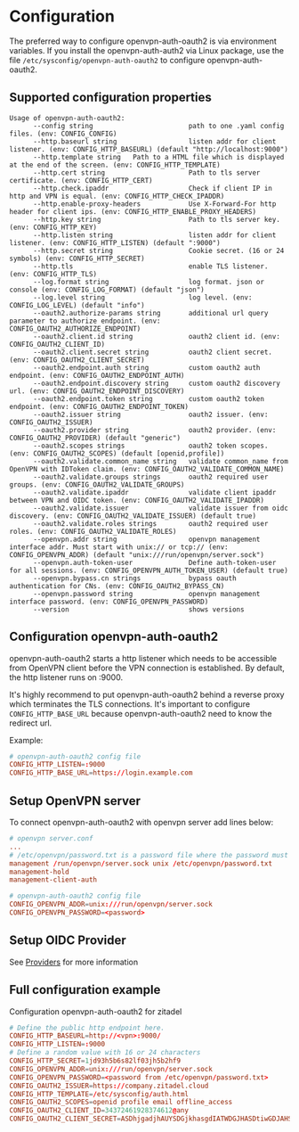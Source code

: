 # Configuration

The preferred way to configure openvpn-auth-oauth2 is via environment variables. If you install the openvpn-auth-auth2 via
Linux package, use the file `/etc/sysconfig/openvpn-auth-oauth2` to configure openvpn-auth-oauth2.

## Supported configuration properties

```
Usage of openvpn-auth-oauth2:
      --config string                        path to one .yaml config files. (env: CONFIG_CONFIG)
      --http.baseurl string                  listen addr for client listener. (env: CONFIG_HTTP_BASEURL) (default "http://localhost:9000")
      --http.template string   Path to a HTML file which is displayed at the end of the screen. (env: CONFIG_HTTP_TEMPLATE)
      --http.cert string                     Path to tls server certificate. (env: CONFIG_HTTP_CERT)
      --http.check.ipaddr                    Check if client IP in http and VPN is equal. (env: CONFIG_HTTP_CHECK_IPADDR)
      --http.enable-proxy-headers            Use X-Forward-For http header for client ips. (env: CONFIG_HTTP_ENABLE_PROXY_HEADERS)
      --http.key string                      Path to tls server key. (env: CONFIG_HTTP_KEY)
      --http.listen string                   listen addr for client listener. (env: CONFIG_HTTP_LISTEN) (default ":9000")
      --http.secret string                   Cookie secret. (16 or 24 symbols) (env: CONFIG_HTTP_SECRET)
      --http.tls                             enable TLS listener. (env: CONFIG_HTTP_TLS)
      --log.format string                    log format. json or console (env: CONFIG_LOG_FORMAT) (default "json")
      --log.level string                     log level. (env: CONFIG_LOG_LEVEL) (default "info")
      --oauth2.authorize-params string       additional url query parameter to authorize endpoint. (env: CONFIG_OAUTH2_AUTHORIZE_ENDPOINT)
      --oauth2.client.id string              oauth2 client id. (env: CONFIG_OAUTH2_CLIENT_ID)
      --oauth2.client.secret string          oauth2 client secret. (env: CONFIG_OAUTH2_CLIENT_SECRET)
      --oauth2.endpoint.auth string          custom oauth2 auth endpoint. (env: CONFIG_OAUTH2_ENDPOINT_AUTH)
      --oauth2.endpoint.discovery string     custom oauth2 discovery url. (env: CONFIG_OAUTH2_ENDPOINT_DISCOVERY)
      --oauth2.endpoint.token string         custom oauth2 token endpoint. (env: CONFIG_OAUTH2_ENDPOINT_TOKEN)
      --oauth2.issuer string                 oauth2 issuer. (env: CONFIG_OAUTH2_ISSUER)
      --oauth2.provider string               oauth2 provider. (env: CONFIG_OAUTH2_PROVIDER) (default "generic")
      --oauth2.scopes strings                oauth2 token scopes. (env: CONFIG_OAUTH2_SCOPES) (default [openid,profile])
      --oauth2.validate.common_name string   validate common_name from OpenVPN with IDToken claim. (env: CONFIG_OAUTH2_VALIDATE_COMMON_NAME)
      --oauth2.validate.groups strings       oauth2 required user groups. (env: CONFIG_OAUTH2_VALIDATE_GROUPS)
      --oauth2.validate.ipaddr               validate client ipaddr between VPN and OIDC token. (env: CONFIG_OAUTH2_VALIDATE_IPADDR)
      --oauth2.validate.issuer               validate issuer from oidc discovery. (env: CONFIG_OAUTH2_VALIDATE_ISSUER) (default true)
      --oauth2.validate.roles strings        oauth2 required user roles. (env: CONFIG_OAUTH2_VALIDATE_ROLES)
      --openvpn.addr string                  openvpn management interface addr. Must start with unix:// or tcp:// (env: CONFIG_OPENVPN_ADDR) (default "unix:///run/openvpn/server.sock")
      --openvpn.auth-token-user              Define auth-token-user for all sessions. (env: CONFIG_OPENVPN_AUTH_TOKEN_USER) (default true)
      --openvpn.bypass.cn strings            bypass oauth authentication for CNs. (env: CONFIG_OAUTH2_BYPASS_CN)
      --openvpn.password string              openvpn management interface password. (env: CONFIG_OPENVPN_PASSWORD)
      --version                              shows versions
```

## Configuration openvpn-auth-oauth2
openvpn-auth-oauth2 starts a http listener which needs to be accessible from OpenVPN client before the VPN connection is established.
By default, the http listener runs on :9000.

It's highly recommend to put openvpn-auth-oauth2 behind a reverse proxy which terminates the TLS connections. It's important to configure
`CONFIG_HTTP_BASE_URL` because openvpn-auth-oauth2 need to know the redirect url.

Example:
```conf
# openvpn-auth-oauth2 config file
CONFIG_HTTP_LISTEN=:9000
CONFIG_HTTP_BASE_URL=https://login.example.com
```

## Setup OpenVPN server
To connect openvpn-auth-oauth2 with openvpn server add lines below:

```conf
# openvpn server.conf
...
# /etc/openvpn/password.txt is a password file where the password must be on first line
management /run/openvpn/server.sock unix /etc/openvpn/password.txt
management-hold
management-client-auth
```

```conf
# openvpn-auth-oauth2 config file
CONFIG_OPENVPN_ADDR=unix:///run/openvpn/server.sock
CONFIG_OPENVPN_PASSWORD=<password>
```

## Setup OIDC Provider

See [Providers](Providers) for more information

## Full configuration example
Configuration openvpn-auth-oauth2 for zitadel

```conf
# Define the public http endpoint here.
CONFIG_HTTP_BASEURL=http://<vpn>:9000/
CONFIG_HTTP_LISTEN=:9000
# Define a random value with 16 or 24 characters
CONFIG_HTTP_SECRET=1jd93h5b6s82lf03jh5b2hf9
CONFIG_OPENVPN_ADDR=unix:///run/openvpn/server.sock
CONFIG_OPENVPN_PASSWORD=<password from /etc/openvpn/password.txt>
CONFIG_OAUTH2_ISSUER=https://company.zitadel.cloud
CONFIG_HTTP_TEMPLATE=/etc/sysconfig/auth.html
CONFIG_OAUTH2_SCOPES=openid profile email offline_access
CONFIG_OAUTH2_CLIENT_ID=34372461928374612@any
CONFIG_OAUTH2_CLIENT_SECRET=ASDhjgadjhAUYSDGjkhasgdIATWDGJHASDtiwGDJAHSGDutwqdygASJKD12hfva
```
